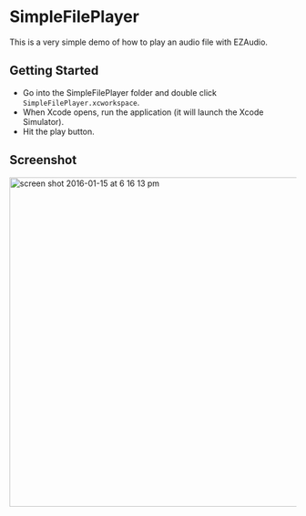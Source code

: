 # SimpleFilePlayer
This is a very simple demo of how to play an audio file with EZAudio.

## Getting Started
- Go into the SimpleFilePlayer folder and double click `SimpleFilePlayer.xcworkspace`.
- When Xcode opens, run the application (it will launch the Xcode Simulator).
- Hit the play button.

## Screenshot
<img width="578" alt="screen shot 2016-01-15 at 6 16 13 pm" src="https://cloud.githubusercontent.com/assets/1275640/12368767/19ece62a-bbb4-11e5-92da-50fdbf6fe099.png">
